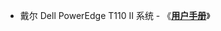 
- 戴尔 Dell PowerEdge T110 II 系统 - 《[**用户手册**](https://downloads.dell.com/manuals/all-products/esuprt_ser_stor_net/esuprt_poweredge/poweredge-t110-2_owner%27s%20manual_zh-cn.pdf)》
